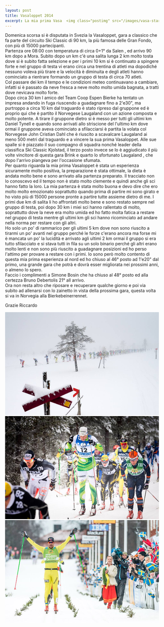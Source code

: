 ```yaml
---
layout: post
title: Vasaloppet 2014
excerpt: La mia prima Vasa  <img class="postimg" src="/images/vasa-start.jpg">
---
```


Domenica scorsa si è disputata in Svezia la Vasaloppet, gara a classico che fa parte del circuito Ski Classic di 90 km, la più famosa delle Gran Fondo, con più di 15000 partecipanti.<br>
Partenza ore 08:00 con temperatura di circa 0\+1° da Salen , ed arrivo 90 km dopo a Mora.
Subito dopo un km c'è una salita lunga 2 km molto tosta dove si è subito fatta selezione e per i primi 10 km si è continuato a spingere forte e nel gruppo di testa vi erano circa una trentina di atleti ma dopodiché nessuno voleva più tirare e la velocità è diminuita e degli atleti hanno cominciato a rientrare formando un gruppo di testa di circa 70 atleti.<br>
Col passare dei km il tempo e le condizioni meteo continuavano a cambiare, infatti si è passato da neve fresca a neve molto molto umida bagnata, a tratti dove nevicava molto forte.<br>
Dopo circa 30 km l amico del Team Coop Espen Bierke ha tentato un impresa andando in fuga riuscendo a guadagnare fino a 2'e30", ma purtroppo a circa 10 km dal traguardo è stato ripreso dal gruppone ed è proprio qui che è partito il Norvegese Laugaland con un azione composta e molto potente. A tirare il gruppone dietro si è messo per tutti gli ultimi km Daniel Tynell e quando sono arrivati allo striscione del l'ultimo km dove ormai il gruppone aveva cominciato a sfilacciarsi è partita la volata col Norvegese John Cristian Dahl che è riuscito a scavalcare Laugaland ai meno 500 metri dal traguardo e a vincere la sua prima Vasaloppet. Alle sue spalle si è piazzato il suo compagno di squadra nonché leader della classifica Ski Classic Kjolstad, il terzo posto invece se lo è aggiudicato il più volte vincitore di questa gara Brink e quarto lo sfortunato Laugaland , che dopo l'arrivo piangeva per l'occasione sfumata.<br>
Per quanto riguarda la mia prima Vasaloppet è stata un esperienza sicuramente molto positiva, la preparazione è stata ottimale, la dieta è andata molto bene e sono arrivato alla partenza preparato. Il tracciato non lo conoscevo ed il tempo non è stato molto clemente e quindi anche gli sci hanno fatto la loro. La mia partenza è stata molto buona e devo dire che ero molto molto emozionato soprattutto quando prima di partire mi sono girato e ho visto più di 15000 persone pronte a partire tutte assieme dietro di me. I primi due km di salita li ho affrontati molto bene e sono restato sempre nel gruppo di testa, poi dopo 30 km i miei sci hanno rallentato di molto, soprattutto dove la neve era molto umida ed ho fatto molta fatica a restare nel gruppo di testa mentre gli ultimi km gli sci hanno ricominciato ad andare nella norma per restare con gli altri.<br>
Ho solo un po' di rammarico per gli ultimi 5 km dove non sono riuscito a tirarmi un po' avanti nel gruppo perché le forze c'erano ancora ma forse mi è mancata un po' la lucidità e arrivato agli ultimi 2 km ormai il gruppo si era tutto sfilacciato e si stava tutti in fila su un solo binario perché gli altri erano molto lenti e non sono più riuscito a guadagnare posizioni ed ho  perso l'attimo per provare a restare con i primi. Io sono però molto contento di questa mia prima esperienza al nord ed ho chiuso al 46° posto ad 1'e20" dal primo, una grande gara che potrà e dovrà esser migliorata nei prossimi anni, o almeno lo spero.<br>
Faccio i complimenti a Simone Bosin che ha chiuso al 48° posto ed alla certezza Bruno Debertolis 21° all arrivo.<br>
Ora non resta altro che riposare e recuperare qualche giorno e poi via subito ad allenarsi con lo zainetto in vista della prossima gara, questa volta si va in Norvegia alla Bierkebeinerrennet.<br>

Grazie Riccardo 


<a href="/images/vasa1.jpg"><img class="postimg" src="/images/vasa1.jpg"></a>
<a href="/images/vasa2.jpg"><img class="postimg" src="/images/vasa2.jpg"></a>
<a href="/images/vasa3.jpg"><img class="postimg" src="/images/vasa3.jpg"></a>



